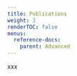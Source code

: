 ```yaml
---
title: Publications
weight: 3
renderTOC: false
menus:
  reference-docs:
    parent: Advanced
---
```


xxx